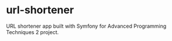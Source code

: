 # url-shortener
URL shortener app built with Symfony for Advanced Programming Techniques 2 project. 